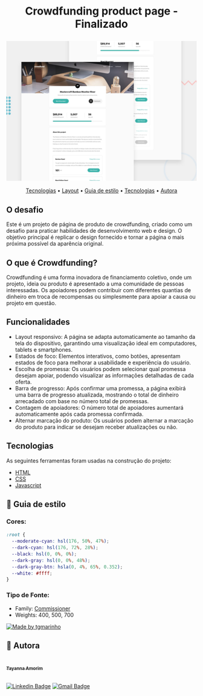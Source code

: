 <h1 align="center">
   <p> Crowdfunding product page - Finalizado  </p>
</h1>

![Design preview for the Crowdfunding product page coding challenge](./design/desktop-preview.jpg)

<p align="center">
 <a href="#tecnologias">Tecnologias</a> •
 <a href="#layout">Layout</a> • 
 <a href="#-guia-de-estilo">Guia de estilo</a> • 
 <a href="#tecnologias">Tecnologias</a> • 
 <a href="#-autora">Autora</a>
</p>

## O desafio

Este é um projeto de página de produto de crowdfunding, criado como um desafio para praticar habilidades de desenvolvimento web e design. O objetivo principal é replicar o design fornecido e tornar a página o mais próxima possível da aparência original.

## O que é Crowdfunding?

Crowdfunding é uma forma inovadora de financiamento coletivo, onde um projeto, ideia ou produto é apresentado a uma comunidade de pessoas interessadas. Os apoiadores podem contribuir com diferentes quantias de dinheiro em troca de recompensas ou simplesmente para apoiar a causa ou projeto em questão.

## Funcionalidades

- Layout responsivo: A página se adapta automaticamente ao tamanho da tela do dispositivo, garantindo uma visualização ideal em computadores, tablets e smartphones.
- Estados de foco: Elementos interativos, como botões, apresentam estados de foco para melhorar a usabilidade e experiência do usuário.
- Escolha de promessa: Os usuários podem selecionar qual promessa desejam apoiar, podendo visualizar as informações detalhadas de cada oferta.
- Barra de progresso: Após confirmar uma promessa, a página exibirá uma barra de progresso atualizada, mostrando o total de dinheiro arrecadado com base no número total de promessas.
- Contagem de apoiadores: O número total de apoiadores aumentará automaticamente após cada promessa confirmada.
- Alternar marcação do produto: Os usuários podem alternar a marcação do produto para indicar se desejam receber atualizações ou não.

## Tecnologias

As seguintes ferramentas foram usadas na construção do projeto:

- [HTML](https://www.w3schools.com/html/)
- [CSS](https://www.w3schools.com/css/)
- [Javascript](https://www.w3schools.com/js/js_intro.asp/)

## 🎨 Guia de estilo

### Cores:

```css
:root {
  --moderate-cyan: hsl(176, 50%, 47%);
  --dark-cyan: hsl(176, 72%, 28%);
  --black: hsl(0, 0%, 0%);
  --dark-gray: hsl(0, 0%, 48%);
  --dark-gray-btn: hsla(0, 4%, 65%, 0.352);
  --white: #ffff;
}
```

### Tipo de Fonte:

- Family: [Commissioner](https://fonts.google.com/specimen/Commissioner)
- Weights: 400, 500, 700

<a href="https://www.figma.com/file/EYimYoWWhNVjDZdc0zv1Vw/DD-Portfolio-Copy?fuid=1100112420700070907">
  <img alt="Made by tgmarinho" src="https://img.shields.io/badge/%20Fonte%20-Google Fonts-%2304D361">
</a>

## 🦸 Autora

<a href="https://www.linkedin.com/in/tayanna-amorim-98161623b/">
 <img style="border-radius: 50%;" src="https://avatars.githubusercontent.com/u/105131804?v=4" width="100px;" alt=""/>
 <br />
 <sub><b>Tayanna Amorim</b></sub></a> <a href="https://www.linkedin.com/in/tayanna-amorim-98161623b/" title="tayanna"></a>
 <br />
<br />

[![Linkedin Badge](https://img.shields.io/badge/-Tayanna-blue?style=flat-square&logo=Linkedin&logoColor=white&link=https://www.linkedin.com/in/tgmarinho/)](https://www.linkedin.com/in/tayanna-amorim-98161623b/)
[![Gmail Badge](https://img.shields.io/badge/-amorim.tayanna@gmail.com-c14438?style=flat-square&logo=Gmail&logoColor=white&link=mailto:amorim.tayanna@gmail.com)](mailto:amorim.tayanna@gmail.com)
